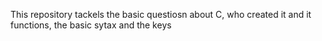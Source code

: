 This repository tackels the basic questiosn about C, who created it and it functions, the basic sytax and the keys
